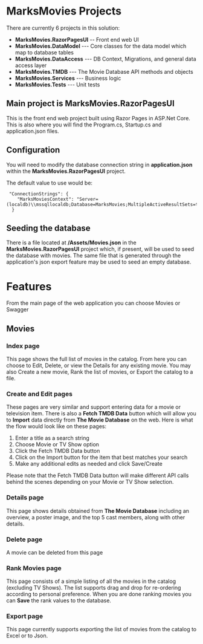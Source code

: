 # MarksMovies Projects
There are currently 6 projects in this solution:

 - **MarksMovies.RazorPagesUI** -- Front end web UI
 - **MarksMovies.DataModel** --- Core classes for the data model which map to database tables
 - **MarksMovies.DataAccess** --- DB Context, Migrations, and general data access layer
 - **MarksMovies.TMDB** --- The Movie Database API methods and objects
 - **MarksMovies.Services** --- Business logic
 - **MarksMovies.Tests** --- Unit tests

## Main project is MarksMovies.RazorPagesUI
This is the front end web project built using Razor Pages in ASP.Net Core.  This is also where you will find the Program.cs, Startup.cs and application.json files.
## Configuration
You will need to modify the database connection string in **application.json** within the **MarksMovies.RazorPagesUI** project.

The default value to use would be:

     "ConnectionStrings": {
        "MarksMoviesContext": "Server=(localdb)\\mssqllocaldb;Database=MarksMovies;MultipleActiveResultSets=true"
      }
## Seeding the database
There is a file located at **/Assets/Movies.json** in the **MarksMovies.RazorPagesUI** project which, if present, will be used to seed the database with movies.  The same file that is generated through the application's json export feature may be used to seed an empty database.
# Features
From the main page of the web application you can choose Movies or Swagger
## Movies
### Index page
This page shows the full list of movies in the catalog.  From here you can choose to Edit, Delete, or view the Details for any existing movie.  You may also Create a new movie, Rank the list of movies, or Export the catalog to a file.
### Create and Edit pages
These pages are very similar and support entering data for a movie or television item.  There is also a **Fetch TMDB Data** button which will allow you to **Import** data directly from **The Movie Database** on the web.  Here is what the flow would look like on these pages:

 1. Enter a title as a search string
 2. Choose Movie or TV Show option
 3. Click the Fetch TMDB Data button
 4. Click on the Import button for the item that best matches your
    search
 5. Make any additional edits as needed and click Save/Create

Please note that the Fetch TMDB Data button will make different API calls behind the scenes depending on your Movie or TV Show selection.
### Details page
This page shows details obtained from **The Movie Database** including an overview, a poster image, and the top 5 cast members, along with other details.
### Delete page
A movie can be deleted from this page
### Rank Movies page
This page consists of a simple listing of all the movies in the catalog (excluding TV Shows).  The list supports drag and drop for re-ordering according to personal preference.  When you are done ranking movies you can **Save** the rank values to the database.
### Export page
This page currently supports exporting the list of movies from the catalog to Excel or to Json.
